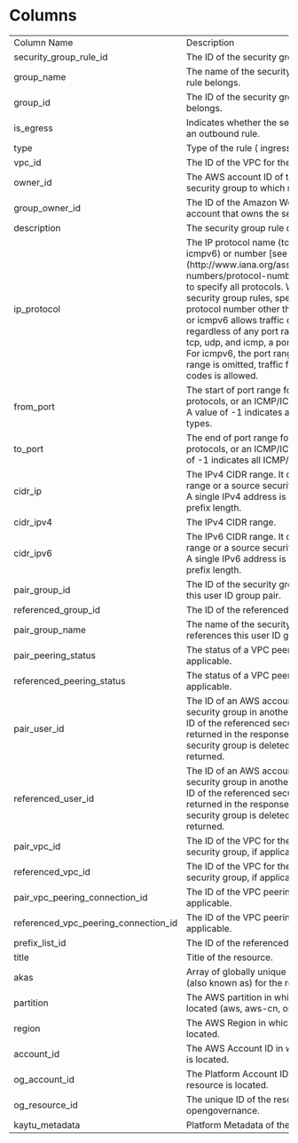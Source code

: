 # Columns  

<table>
	<tr><td>Column Name</td><td>Description</td></tr>
	<tr><td>security_group_rule_id</td><td>The ID of the security group rule.</td></tr>
	<tr><td>group_name</td><td>The name of the security group to which rule belongs.</td></tr>
	<tr><td>group_id</td><td>The ID of the security group to which rule belongs.</td></tr>
	<tr><td>is_egress</td><td>Indicates whether the security group rule is an outbound rule.</td></tr>
	<tr><td>type</td><td>Type of the rule ( ingress | egress).</td></tr>
	<tr><td>vpc_id</td><td>The ID of the VPC for the security group.</td></tr>
	<tr><td>owner_id</td><td>The AWS account ID of the owner of the security group to which rule belongs.</td></tr>
	<tr><td>group_owner_id</td><td>The ID of the Amazon Web Services account that owns the security group.</td></tr>
	<tr><td>description</td><td>The security group rule description.</td></tr>
	<tr><td>ip_protocol</td><td>The IP protocol name (tcp, udp, icmp, icmpv6) or number [see Protocol Numbers ](http://www.iana.org/assignments/protocol-numbers/protocol-numbers.xhtml). Use -1 to specify all protocols. When authorizing security group rules, specifying -1 or a protocol number other than tcp, udp, icmp, or icmpv6 allows traffic on all ports, regardless of any port range specified. For tcp, udp, and icmp, a port range is specified. For icmpv6, the port range is optional. If port range is omitted, traffic for all types and codes is allowed.</td></tr>
	<tr><td>from_port</td><td>The start of port range for the TCP and UDP protocols, or an ICMP/ICMPv6 type number. A value of -1 indicates all ICMP/ICMPv6 types.</td></tr>
	<tr><td>to_port</td><td>The end of port range for the TCP and UDP protocols, or an ICMP/ICMPv6 code. A value of -1 indicates all ICMP/ICMPv6 codes.</td></tr>
	<tr><td>cidr_ip</td><td>The IPv4 CIDR range. It can be either a CIDR range or a source security group, not both. A single IPv4 address is denoted by /32 prefix length.</td></tr>
	<tr><td>cidr_ipv4</td><td>The IPv4 CIDR range.</td></tr>
	<tr><td>cidr_ipv6</td><td>The IPv6 CIDR range. It can be either a CIDR range or a source security group, not both. A single IPv6 address is denoted by /128 prefix length.</td></tr>
	<tr><td>pair_group_id</td><td>The ID of the security group that references this user ID group pair.</td></tr>
	<tr><td>referenced_group_id</td><td>The ID of the referenced security group.</td></tr>
	<tr><td>pair_group_name</td><td>The name of the security group that references this user ID group pair.</td></tr>
	<tr><td>pair_peering_status</td><td>The status of a VPC peering connection, if applicable.</td></tr>
	<tr><td>referenced_peering_status</td><td>The status of a VPC peering connection, if applicable.</td></tr>
	<tr><td>pair_user_id</td><td>The ID of an AWS account. For a referenced security group in another VPC, the account ID of the referenced security group is returned in the response. If the referenced security group is deleted, this value is not returned.</td></tr>
	<tr><td>referenced_user_id</td><td>The ID of an AWS account. For a referenced security group in another VPC, the account ID of the referenced security group is returned in the response. If the referenced security group is deleted, this value is not returned.</td></tr>
	<tr><td>pair_vpc_id</td><td>The ID of the VPC for the referenced security group, if applicable.</td></tr>
	<tr><td>referenced_vpc_id</td><td>The ID of the VPC for the referenced security group, if applicable.</td></tr>
	<tr><td>pair_vpc_peering_connection_id</td><td>The ID of the VPC peering connection, if applicable.</td></tr>
	<tr><td>referenced_vpc_peering_connection_id</td><td>The ID of the VPC peering connection, if applicable.</td></tr>
	<tr><td>prefix_list_id</td><td>The ID of the referenced prefix list.</td></tr>
	<tr><td>title</td><td>Title of the resource.</td></tr>
	<tr><td>akas</td><td>Array of globally unique identifier strings (also known as) for the resource.</td></tr>
	<tr><td>partition</td><td>The AWS partition in which the resource is located (aws, aws-cn, or aws-us-gov).</td></tr>
	<tr><td>region</td><td>The AWS Region in which the resource is located.</td></tr>
	<tr><td>account_id</td><td>The AWS Account ID in which the resource is located.</td></tr>
	<tr><td>og_account_id</td><td>The Platform Account ID in which the resource is located.</td></tr>
	<tr><td>og_resource_id</td><td>The unique ID of the resource in opengovernance.</td></tr>
	<tr><td>kaytu_metadata</td><td>Platform Metadata of the AWS resource.</td></tr>
</table>